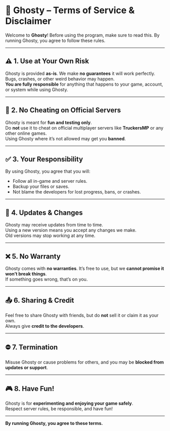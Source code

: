 # 👻 Ghosty – Terms of Service & Disclaimer

Welcome to **Ghosty**! Before using the program, make sure to read this. By running Ghosty, you agree to follow these rules.  

---

## ⚠️ 1. Use at Your Own Risk
Ghosty is provided **as-is**. We make **no guarantees** it will work perfectly. Bugs, crashes, or other weird behavior may happen.  
**You are fully responsible** for anything that happens to your game, account, or system while using Ghosty.  

---

## 🚫 2. No Cheating on Official Servers
Ghosty is meant for **fun and testing only**.  
Do **not** use it to cheat on official multiplayer servers like **TruckersMP** or any other online games.  
Using Ghosty where it’s not allowed may get you **banned**.  

---

## ✅ 3. Your Responsibility
By using Ghosty, you agree that you will:  
- Follow all in-game and server rules.  
- Backup your files or saves.  
- Not blame the developers for lost progress, bans, or crashes.  

---

## 🔄 4. Updates & Changes
Ghosty may receive updates from time to time.  
Using a new version means you accept any changes we make.  
Old versions may stop working at any time.  

---

## ❌ 5. No Warranty
Ghosty comes with **no warranties**. It’s free to use, but we **cannot promise it won’t break things**.  
If something goes wrong, that’s on you.  

---

## 📤 6. Sharing & Credit
Feel free to share Ghosty with friends, but do **not** sell it or claim it as your own.  
Always give **credit to the developers**.  

---

## ⛔ 7. Termination
Misuse Ghosty or cause problems for others, and you may be **blocked from updates or support**.  

---

## 🎮 8. Have Fun!
Ghosty is for **experimenting and enjoying your game safely**.  
Respect server rules, be responsible, and have fun!  

---

**By running Ghosty, you agree to these terms.**
